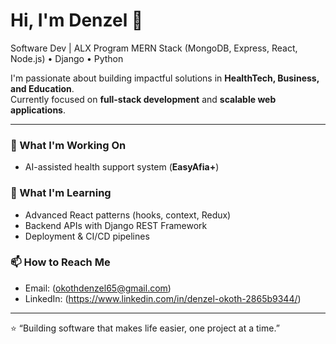 # Hi, I'm Denzel 👋  

Software Dev | ALX Program
MERN Stack (MongoDB, Express, React, Node.js)  • Django • Python 

I'm passionate about building impactful solutions in **HealthTech, Business, and Education**.  
Currently focused on **full-stack development** and **scalable web applications**.  

---

### 🚀 What I'm Working On 
- AI-assisted health support system (**EasyAfia+**)   

### 🌱 What I'm Learning
- Advanced React patterns (hooks, context, Redux)  
- Backend APIs with Django REST Framework 
- Deployment & CI/CD pipelines  

### 📫 How to Reach Me
- Email: (okothdenzel65@gmail.com)  
- LinkedIn: (https://www.linkedin.com/in/denzel-okoth-2865b9344/)

---
⭐️ “Building software that makes life easier, one project at a time.”  
